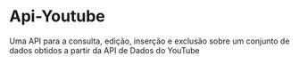# Api-Youtube
Uma API para a consulta, edição, inserção e exclusão sobre um conjunto de dados obtidos a partir da API de Dados do YouTube
